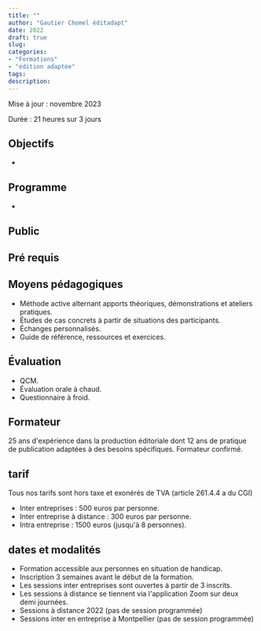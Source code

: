 ```yaml
---
title: ""
author: "Gautier Chomel éditadapt"
date: 2022
draft: true
slug: 
categories:
- "Formations"
- "édition adaptée"
tags:
description: 
---
```

Mise à jour : novembre 2023

Durée : 21 heures sur 3 jours


## Objectifs
* 

## Programme 
* 

## Public


## Pré requis


## Moyens pédagogiques 
* Méthode active alternant apports théoriques, démonstrations et ateliers pratiques. 
* Études de cas concrets à partir de situations des participants. 
* Échanges personnalisés.
* Guide de référence, ressources et exercices.

## Évaluation
* QCM.
* Évaluation orale à chaud.
* Questionnaire à froid.

## Formateur
25 ans d'expérience dans la production éditoriale dont 12 ans de pratique de publication adaptées à des besoins spécifiques. Formateur confirmé.

## tarif
Tous nos tarifs sont hors taxe et exonérés de TVA (article 261.4.4 a du CGI)
* Inter entreprises : 500 euros par personne.
* Inter entreprise à distance : 300 euros par personne.
* Intra entreprise : 1500 euros (jusqu'à 8 personnes). 

## dates et modalités
* Formation accessible aux personnes en situation de handicap.
* Inscription 3 semaines avant le début de la formation.
* Les sessions inter entreprises sont ouvertes à partir de 3 inscrits. 
* Les sessions à distance se tiennent via l'application Zoom sur deux demi journées.
* Sessions à distance 2022 (pas de session programmée)
* Sessions inter en entreprise à Montpellier (pas de session programmée)

<!--fin de document-->